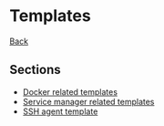 # Templates

[Back](../README.md)

## Sections

- [Docker related templates](docker/README.md)
- [Service manager related templates](service-managers/README.md)
- [SSH agent template](ssh-agent/README.md)
